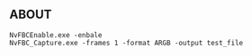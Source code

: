 ## ABOUT


```
NvFBCEnable.exe -enbale
NvFBC_Capture.exe -frames 1 -format ARGB -output test_file
```
